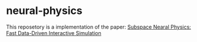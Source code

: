 # neural-physics
This reposetory is a implementation of the paper: [Subspace Nearal Physics: Fast Data-Driven Interactive Simulation](https://www.cim.mcgill.ca/~derek/files/Deep-Cloth-paper.pdf)
